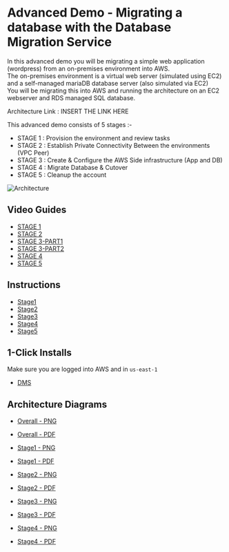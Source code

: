 # Advanced Demo - Migrating a database with the Database Migration Service

In this advanced demo you will be migrating a simple web application (wordpress) from an on-premises environment into AWS.  
The on-premises environment is a virtual web server (simulated using EC2) and a self-managed mariaDB database server (also simulated via EC2)  
You will be migrating this into AWS and running the architecture on an EC2 webserver and RDS managed SQL database.  

Architecture Link : INSERT THE LINK HERE

This advanced demo consists of 5 stages :-

- STAGE 1 : Provision the environment and review tasks
- STAGE 2 : Establish Private Connectivity Between the environments (VPC Peer)
- STAGE 3 : Create & Configure the AWS Side infrastructure (App and DB)
- STAGE 4 : Migrate Database & Cutover
- STAGE 5 : Cleanup the account

![Architecture](https://github.com/acantril/learn-cantrill-io-labs/raw/master/aws-dms-database-migration/ArchitectureEvolutionAll.png)

## Video Guides

- [STAGE 1](https://youtu.be/SUf0afVipm8)
- [STAGE 2](https://youtu.be/Uzb0ggviNmk)
- [STAGE 3-PART1](https://youtu.be/AmtW08cgRrU)
- [STAGE 3-PART2](https://youtu.be/2-n3aBTBvc0)
- [STAGE 4](https://youtu.be/49jQV4-mW2Q)
- [STAGE 5](https://youtu.be/MSVwfUou5h0)

## Instructions

- [Stage1](https://github.com/acantril/learn-cantrill-io-labs/blob/master/aws-dms-database-migration/02_LABINSTRUCTIONS/STAGE1%20-%20Provision%20Environment%20and%20Review%20Architecture.md)
- [Stage2](https://github.com/acantril/learn-cantrill-io-labs/blob/master/aws-dms-database-migration/02_LABINSTRUCTIONS/STAGE2%20-%20Establish%20network%20connectivity.md)
- [Stage3](https://github.com/acantril/learn-cantrill-io-labs/blob/master/aws-dms-database-migration/02_LABINSTRUCTIONS/STAGE3%20-%20Create%20%26%20Configure%20the%20AWS%20Side%20infrastructure.md)
- [Stage4](https://github.com/acantril/learn-cantrill-io-labs/blob/master/aws-dms-database-migration/02_LABINSTRUCTIONS/STAGE4%20-%20Migrate%20Database%20%26%20Cutover.md)
- [Stage5](https://github.com/acantril/learn-cantrill-io-labs/blob/master/aws-dms-database-migration/02_LABINSTRUCTIONS/STAGE5%20-%20Cleanup.md)



## 1-Click Installs
Make sure you are logged into AWS and in `us-east-1`  

- [DMS](https://console.aws.amazon.com/cloudformation/home?region=us-east-1#/stacks/quickcreate?templateURL=https://learn-cantrill-labs.s3.amazonaws.com/aws-dms-database-migration/DMS.yaml&stackName=DMS )

## Architecture Diagrams

- [Overall - PNG](https://github.com/acantril/learn-cantrill-io-labs/blob/master/aws-dms-database-migration/02_LABINSTRUCTIONS/ARCHITECTURE-OVERALL.png)
- [Overall - PDF](https://github.com/acantril/learn-cantrill-io-labs/blob/master/aws-dms-database-migration/02_LABINSTRUCTIONS/ARCHITECTURE-OVERALL.pdf)

- [Stage1 - PNG](https://github.com/acantril/learn-cantrill-io-labs/blob/master/aws-dms-database-migration/02_LABINSTRUCTIONS/ARCHITECTURE-STAGE1.png)
- [Stage1 - PDF](https://github.com/acantril/learn-cantrill-io-labs/blob/master/aws-dms-database-migration/02_LABINSTRUCTIONS/ARCHITECTURE-STAGE1.pdf)
- [Stage2 - PNG](https://github.com/acantril/learn-cantrill-io-labs/blob/master/aws-dms-database-migration/02_LABINSTRUCTIONS/ARCHITECTURE-STAGE2.png)
- [Stage2 - PDF](https://github.com/acantril/learn-cantrill-io-labs/blob/master/aws-dms-database-migration/02_LABINSTRUCTIONS/ARCHITECTURE-STAGE2.pdf)
- [Stage3 - PNG](https://github.com/acantril/learn-cantrill-io-labs/blob/master/aws-dms-database-migration/02_LABINSTRUCTIONS/ARCHITECTURE-STAGE3.png)
- [Stage3 - PDF](https://github.com/acantril/learn-cantrill-io-labs/blob/master/aws-dms-database-migration/02_LABINSTRUCTIONS/ARCHITECTURE-STAGE3.pdf)
- [Stage4 - PNG](https://github.com/acantril/learn-cantrill-io-labs/blob/master/aws-dms-database-migration/02_LABINSTRUCTIONS/ARCHITECTURE-STAGE4.png)
- [Stage4 - PDF](https://github.com/acantril/learn-cantrill-io-labs/blob/master/aws-dms-database-migration/02_LABINSTRUCTIONS/ARCHITECTURE-STAGE4.pdf)







